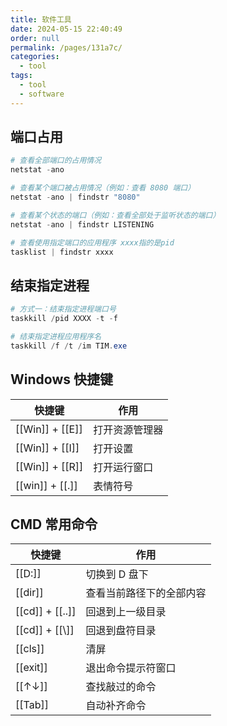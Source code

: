```yaml
---
title: 软件工具
date: 2024-05-15 22:40:49
order: null
permalink: /pages/131a7c/
categories: 
  - tool
tags: 
  - tool
  - software
---
```


## 端口占用

```powershell
# 查看全部端口的占用情况
netstat -ano

# 查看某个端口被占用情况（例如：查看 8080 端口）
netstat -ano | findstr "8080"

# 查看某个状态的端口（例如：查看全部处于监听状态的端口）
netstat -ano | findstr LISTENING

# 查看使用指定端口的应用程序 xxxx指的是pid
tasklist | findstr xxxx
```

## 结束指定进程

```powershell
# 方式一：结束指定进程端口号
taskkill /pid XXXX -t -f

# 结束指定进程应用程序名
taskkill /f /t /im TIM.exe
```

## Windows 快捷键

| 快捷键          | 作用           |
| --------------- | -------------- |
| [[Win]] + [[E]] | 打开资源管理器 |
| [[Win]] + [[I]] | 打开设置       |
| [[Win]] + [[R]] | 打开运行窗口   |
| [[win]] + [[.]] | 表情符号       |

## CMD 常用命令

| 快捷键          | 作用                     |
| --------------- | ------------------------ |
| [[D:]]          | 切换到 D 盘下            |
| [[dir]]         | 查看当前路径下的全部内容 |
| [[cd]] + [[..]] | 回退到上一级目录         |
| [[cd]] + [[\\]] | 回退到盘符目录           |
| [[cls]]         | 清屏                     |
| [[exit]]        | 退出命令提示符窗口       |
| [[↑↓]]          | 查找敲过的命令           |
| [[Tab]]         | 自动补齐命令             |
